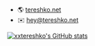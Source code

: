 - 🌎 [tereshko.net](https://tereshko.net)
- ✉️ [hey@tereshko.net](mailto:hey@tereshko.net)

[![xxtereshko's GitHub stats](https://github-readme-stats.vercel.app/api?username=xxtereshko`)](https://github.com/anuraghazra/github-readme-stats)
